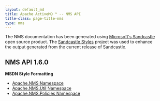```yaml
---
layout: default_md
title: Apache ActiveMQ ™ -- NMS API 
title-class: page-title-nms
type: nms
---
```


The NMS documentation has been generated using [Microsoft's Sandcastle](http://sandcastle.codeplex.com/) open source product. The [Sandcastle Styles](http://sandcastlestyles.codeplex.com/) project was used to enhance the output generated from the current release of Sandcastle.

NMS API 1.6.0
-------------

**MSDN Style Formatting**

*   [Apache.NMS Namespace](http://activemq.apache.org/nms/msdoc/1.6.0/vs2005/Output/html/N_Apache_NMS.htm)
*   [Apache.NMS.Util Namespace](http://activemq.apache.org/nms/msdoc/1.6.0/vs2005/Output/html/N_Apache_NMS_Util.htm)
*   [Apache.NMS.Policies Namespace](http://activemq.apache.org/nms/msdoc/1.6.0/vs2005/Output/html/N_Apache_NMS_Policies.htm)


